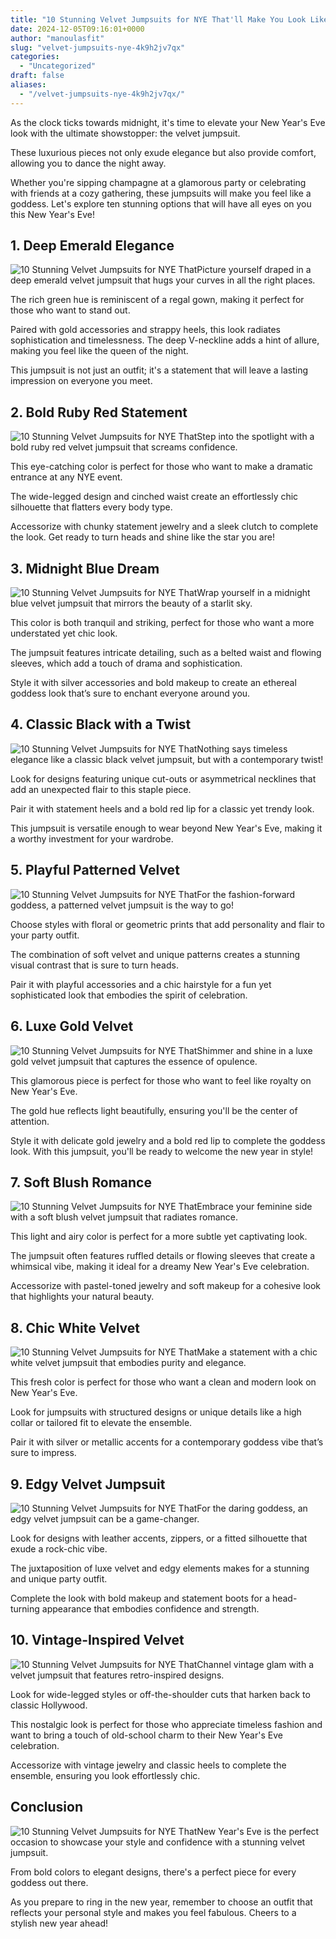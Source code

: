```yaml
---
title: "10 Stunning Velvet Jumpsuits for NYE That'll Make You Look Like a Goddess!"
date: 2024-12-05T09:16:01+0000
author: "manoulasfit"
slug: "velvet-jumpsuits-nye-4k9h2jv7qx"
categories:
  - "Uncategorized"
draft: false
aliases:
  - "/velvet-jumpsuits-nye-4k9h2jv7qx/"
---
```

As the clock ticks towards midnight, it's time to elevate your New Year's Eve look with the ultimate showstopper: the velvet jumpsuit. 

These luxurious pieces not only exude elegance but also provide comfort, allowing you to dance the night away. 

Whether you're sipping champagne at a glamorous party or celebrating with friends at a cozy gathering, these jumpsuits will make you feel like a goddess. Let's explore ten stunning options that will have all eyes on you this New Year's Eve!

## 1. Deep Emerald Elegance
![10 Stunning Velvet Jumpsuits for NYE That](/10-stunning-velvet-jumpsuits-for-nye-thatll-make-you-look-like-a-goddess-1.-deep-emerald-elegance.webp)Picture yourself draped in a deep emerald velvet jumpsuit that hugs your curves in all the right places. 

The rich green hue is reminiscent of a regal gown, making it perfect for those who want to stand out. 

Paired with gold accessories and strappy heels, this look radiates sophistication and timelessness. The deep V-neckline adds a hint of allure, making you feel like the queen of the night. 

This jumpsuit is not just an outfit; it's a statement that will leave a lasting impression on everyone you meet.

## 2. Bold Ruby Red Statement
![10 Stunning Velvet Jumpsuits for NYE That](/10-stunning-velvet-jumpsuits-for-nye-thatll-make-you-look-like-a-goddess-2.-bold-ruby-red-statement.webp)Step into the spotlight with a bold ruby red velvet jumpsuit that screams confidence. 

This eye-catching color is perfect for those who want to make a dramatic entrance at any NYE event. 

The wide-legged design and cinched waist create an effortlessly chic silhouette that flatters every body type. 

Accessorize with chunky statement jewelry and a sleek clutch to complete the look. Get ready to turn heads and shine like the star you are!

## 3. Midnight Blue Dream
![10 Stunning Velvet Jumpsuits for NYE That](/10-stunning-velvet-jumpsuits-for-nye-thatll-make-you-look-like-a-goddess-3.-midnight-blue-dream.webp)Wrap yourself in a midnight blue velvet jumpsuit that mirrors the beauty of a starlit sky. 

This color is both tranquil and striking, perfect for those who want a more understated yet chic look. 

The jumpsuit features intricate detailing, such as a belted waist and flowing sleeves, which add a touch of drama and sophistication. 

Style it with silver accessories and bold makeup to create an ethereal goddess look that’s sure to enchant everyone around you.

## 4. Classic Black with a Twist
![10 Stunning Velvet Jumpsuits for NYE That](/10-stunning-velvet-jumpsuits-for-nye-thatll-make-you-look-like-a-goddess-4.-classic-black-with-a-twist.webp)Nothing says timeless elegance like a classic black velvet jumpsuit, but with a contemporary twist! 

Look for designs featuring unique cut-outs or asymmetrical necklines that add an unexpected flair to this staple piece. 

Pair it with statement heels and a bold red lip for a classic yet trendy look. 

This jumpsuit is versatile enough to wear beyond New Year's Eve, making it a worthy investment for your wardrobe.

## 5. Playful Patterned Velvet
![10 Stunning Velvet Jumpsuits for NYE That](/10-stunning-velvet-jumpsuits-for-nye-thatll-make-you-look-like-a-goddess-5.-playful-patterned-velvet.webp)For the fashion-forward goddess, a patterned velvet jumpsuit is the way to go! 

Choose styles with floral or geometric prints that add personality and flair to your party outfit. 

The combination of soft velvet and unique patterns creates a stunning visual contrast that is sure to turn heads. 

Pair it with playful accessories and a chic hairstyle for a fun yet sophisticated look that embodies the spirit of celebration.

## 6. Luxe Gold Velvet
![10 Stunning Velvet Jumpsuits for NYE That](/10-stunning-velvet-jumpsuits-for-nye-thatll-make-you-look-like-a-goddess-6.-luxe-gold-velvet.webp)Shimmer and shine in a luxe gold velvet jumpsuit that captures the essence of opulence. 

This glamorous piece is perfect for those who want to feel like royalty on New Year's Eve. 

The gold hue reflects light beautifully, ensuring you'll be the center of attention. 

Style it with delicate gold jewelry and a bold red lip to complete the goddess look. With this jumpsuit, you'll be ready to welcome the new year in style!

## 7. Soft Blush Romance
![10 Stunning Velvet Jumpsuits for NYE That](/10-stunning-velvet-jumpsuits-for-nye-thatll-make-you-look-like-a-goddess-7.-soft-blush-romance.webp)Embrace your feminine side with a soft blush velvet jumpsuit that radiates romance. 

This light and airy color is perfect for a more subtle yet captivating look. 

The jumpsuit often features ruffled details or flowing sleeves that create a whimsical vibe, making it ideal for a dreamy New Year's Eve celebration. 

Accessorize with pastel-toned jewelry and soft makeup for a cohesive look that highlights your natural beauty.

## 8. Chic White Velvet
![10 Stunning Velvet Jumpsuits for NYE That](/10-stunning-velvet-jumpsuits-for-nye-thatll-make-you-look-like-a-goddess-8.-chic-white-velvet.webp)Make a statement with a chic white velvet jumpsuit that embodies purity and elegance. 

This fresh color is perfect for those who want a clean and modern look on New Year's Eve. 

Look for jumpsuits with structured designs or unique details like a high collar or tailored fit to elevate the ensemble. 

Pair it with silver or metallic accents for a contemporary goddess vibe that’s sure to impress.

## 9. Edgy Velvet Jumpsuit
![10 Stunning Velvet Jumpsuits for NYE That](/10-stunning-velvet-jumpsuits-for-nye-thatll-make-you-look-like-a-goddess-9.-edgy-velvet-jumpsuit.webp)For the daring goddess, an edgy velvet jumpsuit can be a game-changer. 

Look for designs with leather accents, zippers, or a fitted silhouette that exude a rock-chic vibe. 

The juxtaposition of luxe velvet and edgy elements makes for a stunning and unique party outfit. 

Complete the look with bold makeup and statement boots for a head-turning appearance that embodies confidence and strength.

## 10. Vintage-Inspired Velvet
![10 Stunning Velvet Jumpsuits for NYE That](/10-stunning-velvet-jumpsuits-for-nye-thatll-make-you-look-like-a-goddess-10.-vintage-inspired-velvet.webp)Channel vintage glam with a velvet jumpsuit that features retro-inspired designs. 

Look for wide-legged styles or off-the-shoulder cuts that harken back to classic Hollywood. 

This nostalgic look is perfect for those who appreciate timeless fashion and want to bring a touch of old-school charm to their New Year's Eve celebration. 

Accessorize with vintage jewelry and classic heels to complete the ensemble, ensuring you look effortlessly chic.

## Conclusion
![10 Stunning Velvet Jumpsuits for NYE That](/10-stunning-velvet-jumpsuits-for-nye-thatll-make-you-look-like-a-goddess-conclusion.webp)New Year's Eve is the perfect occasion to showcase your style and confidence with a stunning velvet jumpsuit. 

From bold colors to elegant designs, there's a perfect piece for every goddess out there. 

As you prepare to ring in the new year, remember to choose an outfit that reflects your personal style and makes you feel fabulous. Cheers to a stylish new year ahead!
